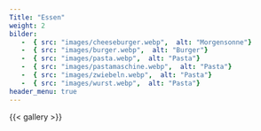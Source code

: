 ```yaml
---
Title: "Essen"
weight: 2
bilder: 
   -  { src: "images/cheeseburger.webp",  alt: "Morgensonne"}
   -  { src: "images/burger.webp",  alt: "Burger"}
   -  { src: "images/pasta.webp",  alt: "Pasta"}
   -  { src: "images/pastamaschine.webp",  alt: "Pasta"}
   -  { src: "images/zwiebeln.webp",  alt: "Pasta"}
   -  { src: "images/wurst.webp",  alt: "Pasta"}
header_menu: true
---
```


{{< gallery  >}}

